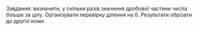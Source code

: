 Завдання: визначити, у скільки разів значення дробової частини числа більше за цілу. Організувати перевірку ділення на 0. Результати обрізати до другої коми.
